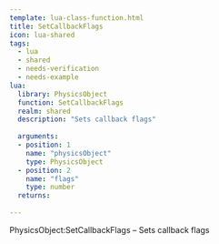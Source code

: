 ```yaml
---
template: lua-class-function.html
title: SetCallbackFlags
icon: lua-shared
tags:
  - lua
  - shared
  - needs-verification
  - needs-example
lua:
  library: PhysicsObject
  function: SetCallbackFlags
  realm: shared
  description: "Sets callback flags"
  
  arguments:
  - position: 1
    name: "physicsObject"
    type: PhysicsObject
  - position: 2
    name: "flags"
    type: number
  returns:
    
---
```


<div class="lua__search__keywords">
PhysicsObject:SetCallbackFlags &#x2013; Sets callback flags
</div>
